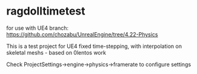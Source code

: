# ragdolltimetest

for use with UE4 branch: https://github.com/chozabu/UnrealEngine/tree/4.22-Physics

This is a test project for UE4 fixed time-stepping, with interpolation on skeletal meshs - based on 0lentos work

Check ProjectSettings->engine->physics->framerate to configure settings

